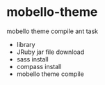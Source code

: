 mobello-theme
=============

mobello theme compile ant task
* library
 * JRuby jar file download
 * sass install
 * compass install
* mobello theme compile